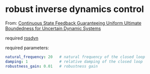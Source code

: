 # robust inverse dynamics control

From: [Continuous State Feedback Guaranteeing Uniform Ultimate Boundedness for Uncertain Dynamic Systems](https://ieeexplore.ieee.org/stamp/stamp.jsp?tp=&arnumber=1102785&tag=1)

required [rosdyn](https://github.com/CNR-STIIMA-IRAS/rosdyn)

required parameters:
``` yaml
natural_frequency: 20   # natural frequency of the closed loop
damping: 1              # relative damping of the closed loop  
robustness_gain: 0.01   # robustness gain
```
